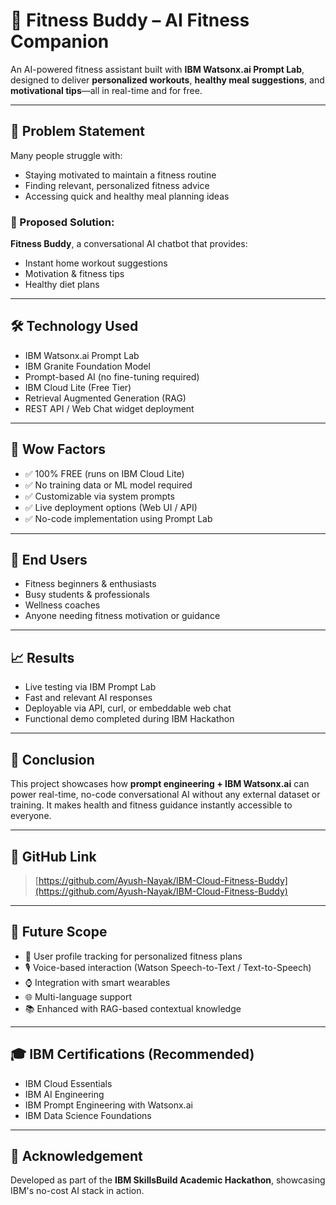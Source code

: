 # 💪 Fitness Buddy – AI Fitness Companion

An AI-powered fitness assistant built with **IBM Watsonx.ai Prompt Lab**, designed to deliver **personalized workouts**, **healthy meal suggestions**, and **motivational tips**—all in real-time and for free.

---

## 🚩 Problem Statement

Many people struggle with:

- Staying motivated to maintain a fitness routine
- Finding relevant, personalized fitness advice
- Accessing quick and healthy meal planning ideas

### 🎯 Proposed Solution:
**Fitness Buddy**, a conversational AI chatbot that provides:
- Instant home workout suggestions
- Motivation & fitness tips
- Healthy diet plans

---

## 🛠️ Technology Used

- IBM Watsonx.ai Prompt Lab
- IBM Granite Foundation Model
- Prompt-based AI (no fine-tuning required)
- IBM Cloud Lite (Free Tier)
- Retrieval Augmented Generation (RAG)
- REST API / Web Chat widget deployment

---

## 🌟 Wow Factors

- ✅ 100% FREE (runs on IBM Cloud Lite)
- ✅ No training data or ML model required
- ✅ Customizable via system prompts
- ✅ Live deployment options (Web UI / API)
- ✅ No-code implementation using Prompt Lab

---

## 👥 End Users

- Fitness beginners & enthusiasts
- Busy students & professionals
- Wellness coaches
- Anyone needing fitness motivation or guidance

---

## 📈 Results

- Live testing via IBM Prompt Lab
- Fast and relevant AI responses
- Deployable via API, curl, or embeddable web chat
- Functional demo completed during IBM Hackathon

---

## 📌 Conclusion

This project showcases how **prompt engineering + IBM Watsonx.ai** can power real-time, no-code conversational AI without any external dataset or training. It makes health and fitness guidance instantly accessible to everyone.

---

## 🔗 GitHub Link

> [https://github.com/Ayush-Nayak/IBM-Cloud-Fitness-Buddy](https://github.com/Ayush-Nayak/IBM-Cloud-Fitness-Buddy)

---

## 🔮 Future Scope

- 🔄 User profile tracking for personalized fitness plans  
- 🎙️ Voice-based interaction (Watson Speech-to-Text / Text-to-Speech)  
- ⌚ Integration with smart wearables  
- 🌐 Multi-language support  
- 📚 Enhanced with RAG-based contextual knowledge  

---

## 🎓 IBM Certifications (Recommended)

- IBM Cloud Essentials  
- IBM AI Engineering  
- IBM Prompt Engineering with Watsonx.ai  
- IBM Data Science Foundations  

---

## 🙏 Acknowledgement

Developed as part of the **IBM SkillsBuild Academic Hackathon**, showcasing IBM's no-cost AI stack in action.

